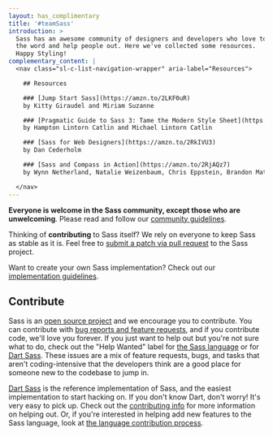 ```yaml
---
layout: has_complimentary
title: '#teamSass'
introduction: >
  Sass has an awesome community of designers and developers who love to spread
  the word and help people out. Here we've collected some resources.
  Happy Styling!
complementary_content: |
  <nav class="sl-c-list-navigation-wrapper" aria-label="Resources">

    ## Resources

    ### [Jump Start Sass](https://amzn.to/2LKF0uR)
    by Kitty Giraudel and Miriam Suzanne

    ### [Pragmatic Guide to Sass 3: Tame the Modern Style Sheet](https://amzn.to/2LEwXiZ)
    by Hampton Lintorn Catlin and Michael Lintorn Catlin

    ### [Sass for Web Designers](https://amzn.to/2RkIVU3)
    by Dan Cederholm

    ### [Sass and Compass in Action](https://amzn.to/2RjAQz7)
    by Wynn Netherland, Natalie Weizenbaum, Chris Eppstein, Brandon Mathis

  </nav>
---
```


**Everyone is welcome in the Sass community, except those who are unwelcoming**.
Please read and follow our [community guidelines](/community-guidelines).

Thinking of **contributing** to Sass itself? We rely on everyone to keep Sass as
stable as it is. Feel free to [submit a patch via pull request](#Contribute) to
the Sass project.

Want to create your own Sass implementation? Check out our [implementation
guidelines](/implementation).

<h2 id="Contribute">Contribute</h2>

Sass is an [open source project][github] and we encourage you to contribute. You
can contribute with [bug reports and feature requests][issues], and if you
contribute code, we'll love you forever. If you just want to help out but you're
not sure what to do, check out the "Help Wanted" label for [the Sass
language][lang help] or for [Dart Sass][dart help]. These issues are a mix of
feature requests, bugs, and tasks that aren't coding-intensive that the
developers think are a good place for someone new to the codebase to jump in.

[github]: https://github.com/sass/sass
[issues]: https://github.com/sass/sass/issues
[lang help]: https://github.com/sass/sass/labels/Help%20Wanted
[dart help]: https://github.com/sass/dart-sass/labels/help%20wanted

[Dart Sass][] is the reference implementation of Sass, and the easiest
implementation to start hacking on. If you don't know Dart, don't worry! It's
very easy to pick up. Check out the [contributing info][] for more information
on helping out. Or, if you're interested in helping add new features to the Sass
language, look at [the language contribution process][].

[Dart Sass]: /dart-sass
[contributing info]: https://github.com/sass/dart-sass/blob/master/CONTRIBUTING.md
[the language contribution process]: https://github.com/sass/language/blob/master/CONTRIBUTING.md
